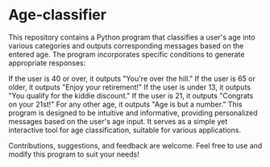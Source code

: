 # Age-classifier
This repository contains a Python program that classifies a user's age into various categories and outputs corresponding messages based on the entered age. The program incorporates specific conditions to generate appropriate responses:

If the user is 40 or over, it outputs "You're over the hill."
If the user is 65 or older, it outputs "Enjoy your retirement!"
If the user is under 13, it outputs "You qualify for the kiddie discount."
If the user is 21, it outputs "Congrats on your 21st!"
For any other age, it outputs "Age is but a number."
This program is designed to be intuitive and informative, providing personalized messages based on the user's age input. It serves as a simple yet interactive tool for age classification, suitable for various applications.

Contributions, suggestions, and feedback are welcome. Feel free to use and modify this program to suit your needs!
